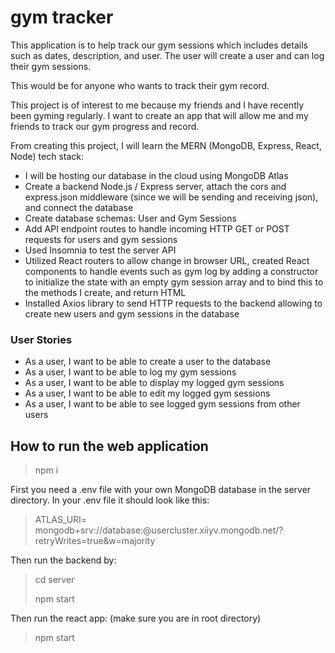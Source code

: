 # gym tracker
This application is to help track our gym sessions which includes details such as dates, description, and user. The user will create a user and can log their gym sessions. 

This would be for anyone who wants to track their gym record.

This project is of interest to me because my friends and I have recently been gyming regularly. I want to create an app that will allow me and my friends to track our gym progress and record.

From creating this project, I will learn the MERN (MongoDB, Express, React, Node) tech stack: 
- I will be hosting our database in the cloud using MongoDB Atlas
- Create a backend Node.js / Express server, attach the cors and express.json middleware (since we will be sending and receiving json), and connect the database
- Create database schemas: User and Gym Sessions
- Add API endpoint routes to handle incoming HTTP GET or POST requests for users and gym sessions
- Used Insomnia to test the server API
- Utilized React routers to allow change in browser URL, created React components to handle events such as gym log by adding a constructor to initialize the state with an empty gym session array and to bind this to the methods I create, and return HTML
- Installed Axios library to send HTTP requests to the backend allowing to create new users and gym sessions in the database

### User Stories
- As a user, I want to be able to create a user to the database
- As a user, I want to be able to log my gym sessions
- As a user, I want to be able to display my logged gym sessions
- As a user, I want to be able to edit my logged gym sessions
- As a user, I want to be able to see logged gym sessions from other users


## How to run the web application
> npm i

First you need a .env file with your own MongoDB database in the server directory.
In your .env file it should look like this:
> ATLAS_URI= mongodb+srv://database:<yourpassword>@usercluster.xiiyv.mongodb.net/?retryWrites=true&w=majority

Then run the backend by:
> cd server
>
> npm start

Then run the react app:
(make sure you are in root directory)
> npm start


